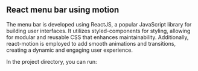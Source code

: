 

## React menu bar using motion

The menu bar is developed using ReactJS, a popular JavaScript library for building user interfaces. 
It utilizes styled-components for styling, allowing for modular and reusable CSS that enhances maintainability. 
Additionally, react-motion is employed to add smooth animations and transitions, creating a dynamic and engaging user experience.

In the project directory, you can run:


